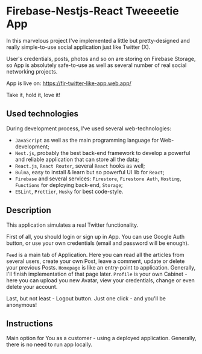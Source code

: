 # Firebase-Nestjs-React Tweeeetie App

In this marvelous project I've implemented a little but pretty-designed and really simple-to-use social application just like Twitter (X).

User's credentials, posts, photos and so on are storing on Firebase Storage, so App is absolutely safe-to-use as well as several number of real social networking projects.

App is live on: https://fir-twitter-like-app.web.app/

Take it, hold it, love it!

## Used technologies

During development process, I've used several web-technologies:

- `JavaScript` as well as the main programming language for Web-development;
- `Nest.js`, probably the best back-end framework to develop a powerful and reliable application that can store all the data;
- `React.js`, `React Router`, several `React` hooks as well;
- `Bulma`, easy to install & learn but so powerful UI lib for `React`;
- `Firebase` and several services: `Firestore`, `Firestore Auth`, `Hosting`, `Functions` for deploying back-end, `Storage`;
- `ESLint`, `Prettier`, `Husky` for best code-style.

## Description

This application simulates a real Twitter functionality.

First of all, you should login or sign up in App.
You can use Google Auth button, or use your own credentials (email and password will be enough).

`Feed` is a main tab of Application. Here you can read all the articles from several users, create your own Post, leave a comment, update or delete your previous Posts.
`Homepage` is like an entry-point to application. Generally, I'll finish implementation of that page later.
`Profile` is your own Cabinet - here you can upload you new Avatar, view your credentials, change or even delete your account.

Last, but not least - Logout button. Just one click - and you'll be anonymous!

## Instructions

Main option for You as a customer - using a deployed application.
Generally, there is no need to run app locally.
